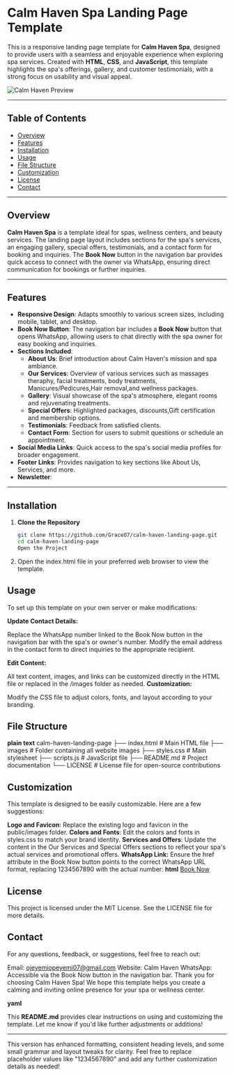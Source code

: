 # Calm Haven Spa Landing Page Template

This is a responsive landing page template for **Calm Haven Spa**, designed to provide users with a seamless and enjoyable experience when exploring spa services. Created with **HTML**, **CSS**, and **JavaScript**, this template highlights the spa's offerings, gallery, and customer testimonials, with a strong focus on usability and visual appeal.

![Calm Haven Preview](./public/images/preview.png)

---

## Table of Contents

- [Overview](#overview)
- [Features](#features)
- [Installation](#installation)
- [Usage](#usage)
- [File Structure](#file-structure)
- [Customization](#customization)
- [License](#license)
- [Contact](#contact)

---

## Overview

**Calm Haven Spa** is a template ideal for spas, wellness centers, and beauty services. The landing page layout includes sections for the spa's services, an engaging gallery, special offers, testimonials, and a contact form for booking and inquiries. The **Book Now** button in the navigation bar provides quick access to connect with the owner via WhatsApp, ensuring direct communication for bookings or further inquiries.

---

## Features

- **Responsive Design**: Adapts smoothly to various screen sizes, including mobile, tablet, and desktop.
- **Book Now Button**: The navigation bar includes a **Book Now** button that opens WhatsApp, allowing users to chat directly with the spa owner for easy booking and inquiries.
- **Sections Included**:
  - **About Us**: Brief introduction about Calm Haven's mission and spa ambiance.
  - **Our Services**: Overview of various services such as massages theraphy, facial treatments, body treatments, Manicures/Pedicures,Hair removal,and wellness packages.
  - **Gallery**: Visual showcase of the spa's atmosphere, elegant rooms and rejuvenating treatments.
  - **Special Offers**: Highlighted packages, discounts,Gift certification and membership options.
  - **Testimonials**: Feedback from satisfied clients.
  - **Contact Form**: Section for users to submit questions or schedule an appointment.
- **Social Media Links**: Quick access to the spa's social media profiles for broader engagement.
- **Footer Links**: Provides navigation to key sections like About Us, Services, and more.
- **Newsletter**: 
---

## Installation

1. **Clone the Repository**

   ```bash
   git clone https://github.com/GraceO7/calm-haven-landing-page.git
   cd calm-haven-landing-page
   Open the Project

2. Open the index.html file in your preferred web browser to view the template.

## Usage
To set up this template on your own server or make modifications:

**Update Contact Details:**

Replace the WhatsApp number linked to the Book Now button in the navigation bar with the spa's or owner's number.
Modify the email address in the contact form to direct inquiries to the appropriate recipient.

**Edit Content:**

All text content, images, and links can be customized directly in the HTML file or replaced in the /images folder as needed.
**Customization:**

Modify the CSS file  to adjust colors, fonts, and layout according to your branding.

## File Structure
**plain text**
calm-haven-landing-page
├── index.html               # Main HTML file
├── images                   # Folder containing all website images
├── styles.css               # Main stylesheet
├── scripts.js               # JavaScript file
├── README.md                # Project documentation
└── LICENSE                  # License file for open-source contributions
            

## Customization
This template is designed to be easily customizable. Here are a few suggestions:

**Logo and Favicon**: Replace the existing logo and favicon in the public/images folder.
**Colors and Fonts**: Edit the colors and fonts in styles.css to match your brand identity.
**Services and Offers**: Update the content in the Our Services and Special Offers sections to reflect your spa's actual services and promotional offers.
**WhatsApp Link:** Ensure the href attribute in the Book Now button points to the correct WhatsApp URL format, replacing 1234567890 with the actual number:
**html**
<a href="https://wa.me/1234567890" target="_blank" class="btn-book-now">Book Now</a>

## License
This project is licensed under the MIT License. See the LICENSE file for more details.

## Contact
For any questions, feedback, or suggestions, feel free to reach out:

Email: ojeyemiopeyemi07@gmail.com
Website: Calm Haven
WhatsApp: Accessible via the Book Now button in the navigation bar.
Thank you for choosing Calm Haven Spa! We hope this template helps you create a calming and inviting online presence for your spa or wellness center.

**yaml**

This **README.md** provides clear instructions on using and customizing the template. Let me know if you'd like further adjustments or additions!

---

This version has enhanced formatting, consistent heading levels, and some small grammar and layout tweaks for clarity. Feel free to replace placeholder values like "1234567890" and add any further customization details as needed!
